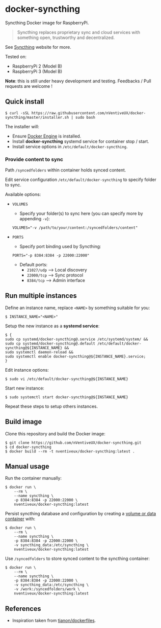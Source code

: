 # docker-syncthing

Syncthing Docker image for RaspberryPi.

> Syncthing replaces proprietary sync and cloud services with something open, trustworthy and decentralized.

See [Syncthing](https://syncthing.net/) website for more.

Tested on:

* RaspberryPi 2 (Model B)
* RaspberryPi 3 (Model B)

**Note**: this is still under heavy development and testing. Feedbacks / Pull requests are welcome !

## Quick install

```shell
$ curl -sSL https://raw.githubusercontent.com/nVentiveUX/docker-syncthing/master/installer.sh | sudo bash
```

The installer will:

* Ensure [Docker Engine](https://www.docker.com/products/overview) is installed.
* Install **docker-syncthing** systemd service for container stop / start.
* Install service options in `/etc/default/docker-syncthing`.

### Provide content to sync

Path `/syncedfolders` within container holds synced content.

Edit service configuration `/etc/default/docker-syncthing` to specify folder to sync.

Available options:

* `VOLUMES`
    * Specify your folder(s) to sync here (you can specify more by appending `-v`):

    ```
    VOLUMES="-v /path/to/your/content:/syncedfolders/content"
    ```

* `PORTS`
    * Specify port binding used by Syncthing:

    ```
    PORTS="-p 8384:8384 -p 22000:22000"
    ```

    * Default ports:
        * `21027/udp` --> Local discovery
        * `22000/tcp` --> Sync protocol
        * `8384/tcp` --> Admin interface

## Run multiple instances

Define an instance name, replace `<NAME>` by something suitable for you:

```shell
$ INSTANCE_NAME="<NAME>"
```

Setup the new instance as a **systemd service**:

```shell
$ {
sudo cp systemd/docker-syncthing@.service /etc/systemd/system/ &&
sudo cp systemd/docker-syncthing@.default /etc/default/docker-syncthing@${INSTANCE_NAME} &&
sudo systemctl daemon-reload &&
sudo systemctl enable docker-syncthing@${INSTANCE_NAME}.service;
}
```

Edit instance options:

```shell
$ sudo vi /etc/default/docker-syncthing@${INSTANCE_NAME}
```

Start new instance:

```shell
$ sudo systemctl start docker-syncthing@${INSTANCE_NAME}
```

Repeat these steps to setup others instances.

## Build image

Clone this repository and build the Docker image:

```shell
$ git clone https://github.com/nVentiveUX/docker-syncthing.git
$ cd docker-syncthing
$ docker build --rm -t nventiveux/docker-syncthing:latest .
```

## Manual usage

Run the container manually:

```shell
$ docker run \
    --rm \
    --name syncthing \
    -p 8384:8384 -p 22000:22000 \
    nventiveux/docker-syncthing:latest
```

Persist syncthing database and configuration by creating a [volume or data container](https://docs.docker.com/engine/tutorials/dockervolumes/) with:

```shell
$ docker run \
    --rm \
    --name syncthing \
    -p 8384:8384 -p 22000:22000 \
    -v syncthing_data:/etc/syncthing \
    nventiveux/docker-syncthing:latest
```

Use `/syncedfolders` to store synced content to the syncthing container:

```shell
$ docker run \
    --rm \
    --name syncthing \
    -p 8384:8384 -p 22000:22000 \
    -v syncthing_data:/etc/syncthing \
    -v /work:/syncedfolders/work \
    nventiveux/docker-syncthing:latest
```

## References

* Inspiration taken from [tianon/dockerfiles](https://github.com/tianon/dockerfiles).
